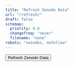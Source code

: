 ```yaml
---
title: "Refresh Zenodo Data"
url: "/refresh/"
draft: false
sitemap:
  priority: 0.0
  changefreq: "never"
  filename: "none"
robots: "noindex, nofollow"
---
```


<button id="refresh-btn" class="btn btn-primary">Refresh Zenodo Data</button>
<p id="status-msg"></p>


<br></br>

<script>
document.getElementById("refresh-btn").addEventListener("click", async () => {
  const res = await fetch("/.netlify/functions/refresh-zenodo");
  const msg = await res.json();
  document.getElementById("status-msg").innerText = msg.message || msg.error;
});
</script>
